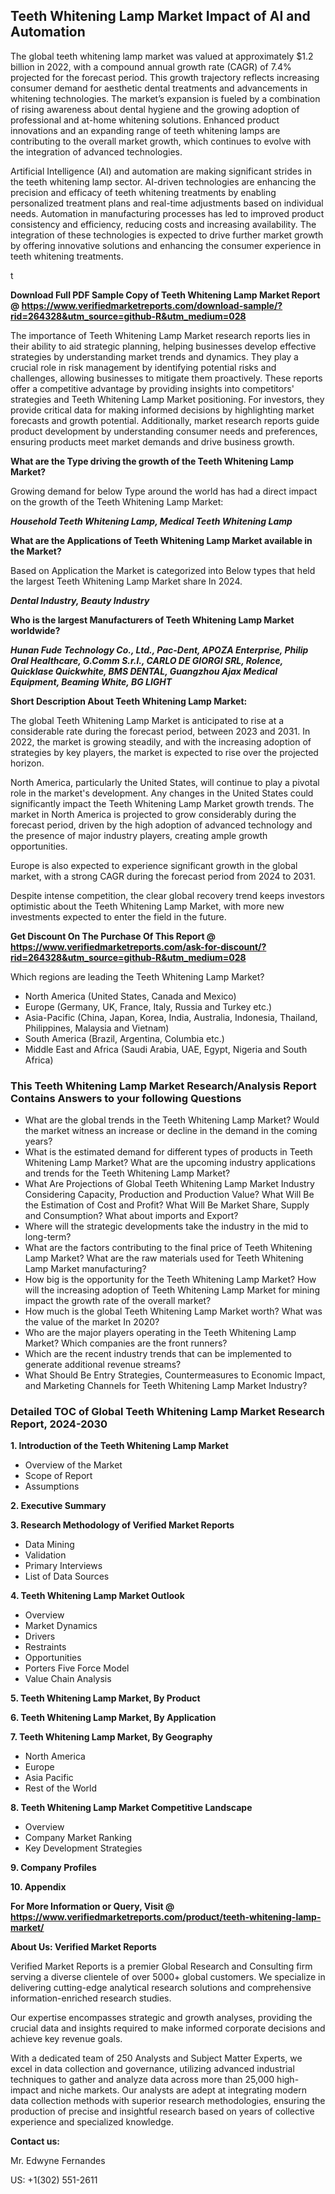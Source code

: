 <h2>Teeth Whitening Lamp Market Impact of AI and Automation</h2><p>The global teeth whitening lamp market was valued at approximately $1.2 billion in 2022, with a compound annual growth rate (CAGR) of 7.4% projected for the forecast period. This growth trajectory reflects increasing consumer demand for aesthetic dental treatments and advancements in whitening technologies. The market’s expansion is fueled by a combination of rising awareness about dental hygiene and the growing adoption of professional and at-home whitening solutions. Enhanced product innovations and an expanding range of teeth whitening lamps are contributing to the overall market growth, which continues to evolve with the integration of advanced technologies.</p><p>Artificial Intelligence (AI) and automation are making significant strides in the teeth whitening lamp sector. AI-driven technologies are enhancing the precision and efficacy of teeth whitening treatments by enabling personalized treatment plans and real-time adjustments based on individual needs. Automation in manufacturing processes has led to improved product consistency and efficiency, reducing costs and increasing availability. The integration of these technologies is expected to drive further market growth by offering innovative solutions and enhancing the consumer experience in teeth whitening treatments.</p>t</p><p id="" class=""><strong>Download Full PDF Sample Copy of Teeth Whitening Lamp Market Report @ <a href="https://www.verifiedmarketreports.com/download-sample/?rid=264328&utm_source=github-R&utm_medium=028" target="_blank">https://www.verifiedmarketreports.com/download-sample/?rid=264328&utm_source=github-R&utm_medium=028</a></strong></p><p>The importance of&nbsp;Teeth Whitening Lamp Market research reports lies in their ability to aid strategic planning, helping businesses develop effective strategies by understanding market trends and dynamics. They play a crucial role in risk management by identifying potential risks and challenges, allowing businesses to mitigate them proactively. These reports offer a competitive advantage by providing insights into competitors' strategies and Teeth Whitening Lamp Market positioning. For investors, they provide critical data for making informed decisions by highlighting market forecasts and growth potential. Additionally, market research reports guide product development by understanding consumer needs and preferences, ensuring products meet market demands and drive business growth.</p><p><strong>What are the&nbsp;Type driving the growth of the Teeth Whitening Lamp Market?</strong></p><p id="" class="">Growing demand for below Type around the world has had a direct impact on the growth of the Teeth Whitening Lamp Market:</p><em><strong>Household Teeth Whitening Lamp, Medical Teeth Whitening Lamp</strong></em></p><strong>What are the&nbsp;Applications&nbsp;of Teeth Whitening Lamp Market available in the Market?</strong></p><p id="" class="">Based on Application the Market is categorized into Below types that held the largest Teeth Whitening Lamp Market share In 2024.</p><em><strong>Dental Industry, Beauty Industry</strong></em></p><strong>Who is the largest Manufacturers of Teeth Whitening Lamp Market worldwide?</strong></p><p><em><strong>Hunan Fude Technology Co., Ltd., Pac-Dent, APOZA Enterprise, Philip Oral Healthcare, G.Comm S.r.l., CARLO DE GIORGI SRL, Rolence, Quicklase Quickwhite, BMS DENTAL, Guangzhou Ajax Medical Equipment, Beaming White, BG LIGHT</strong></em></p><p id="" class=""><strong>Short Description About Teeth Whitening Lamp Market:</strong></p><p>The global Teeth Whitening Lamp Market is anticipated to rise at a considerable rate during the forecast period, between 2023 and 2031. In 2022, the market is growing steadily, and with the increasing adoption of strategies by key players, the market is expected to rise over the projected horizon.</p><p>North America, particularly the United States, will continue to play a pivotal role in the market's development. Any changes in the United States could significantly impact the Teeth Whitening Lamp Market growth trends. The market in North America is projected to grow considerably during the forecast period, driven by the high adoption of advanced technology and the presence of major industry players, creating ample growth opportunities.</p><p>Europe is also expected to experience significant growth in the global market, with a strong CAGR during the forecast period from 2024 to 2031.</p><p>Despite intense competition, the clear global recovery trend keeps investors optimistic about the Teeth Whitening Lamp Market, with more new investments expected to enter the field in the future.</p><p id="" class=""><strong>Get Discount On The Purchase Of This Report @ <a href="https://www.verifiedmarketreports.com/ask-for-discount/?rid=264328&utm_source=github-R&utm_medium=028" target="_blank">https://www.verifiedmarketreports.com/ask-for-discount/?rid=264328&utm_source=github-R&utm_medium=028</a></strong></p>Which regions are leading the Teeth Whitening Lamp Market?</p><ul><li>North America (United States, Canada and Mexico)</li><li>Europe (Germany, UK, France, Italy, Russia and Turkey etc.)</li><li>Asia-Pacific (China, Japan, Korea, India, Australia, Indonesia, Thailand, Philippines, Malaysia and Vietnam)</li><li>South America (Brazil, Argentina, Columbia etc.)</li><li>Middle East and Africa (Saudi Arabia, UAE, Egypt, Nigeria and South Africa)</li></ul><h3 id="" class="">This Teeth Whitening Lamp Market Research/Analysis Report Contains Answers to your following Questions</h3><ul><li>What are the global trends in the Teeth Whitening Lamp Market? Would the market witness an increase or decline in the demand in the coming years?</li><li>What is the estimated demand for different types of products in Teeth Whitening Lamp Market? What are the upcoming industry applications and trends for the Teeth Whitening Lamp Market?</li><li>What Are Projections of Global Teeth Whitening Lamp Market Industry Considering Capacity, Production and Production Value? What Will Be the Estimation of Cost and Profit? What Will Be Market Share, Supply and Consumption? What about imports and Export?</li><li>Where will the strategic developments take the industry in the mid to long-term?</li><li>What are the factors contributing to the final price of Teeth Whitening Lamp Market? What are the raw materials used for Teeth Whitening Lamp Market manufacturing?</li><li>How big is the opportunity for the Teeth Whitening Lamp Market? How will the increasing adoption of Teeth Whitening Lamp Market for mining impact the growth rate of the overall market?</li><li>How much is the global Teeth Whitening Lamp Market worth? What was the value of the market In 2020?</li><li>Who are the major players operating in the Teeth Whitening Lamp Market? Which companies are the front runners?</li><li>Which are the recent industry trends that can be implemented to generate additional revenue streams?</li><li>What Should Be Entry Strategies, Countermeasures to Economic Impact, and Marketing Channels for Teeth Whitening Lamp Market Industry?</li></ul><h3 id="" class="">Detailed TOC of Global Teeth Whitening Lamp Market Research Report, 2024-2030</h3><p id="" class=""><strong>1. Introduction of the Teeth Whitening Lamp Market</strong></p><ul><li>Overview of the Market</li><li>Scope of Report</li><li>Assumptions</li></ul><p id="" class=""><strong>2. Executive Summary</strong></p><p id="" class=""><strong>3. Research Methodology of Verified Market Reports</strong></p><ul><li>Data Mining</li><li>Validation</li><li>Primary Interviews</li><li>List of Data Sources</li></ul><p id="" class=""><strong>4. Teeth Whitening Lamp Market Outlook</strong></p><ul><li>Overview</li><li>Market Dynamics</li><li>Drivers</li><li>Restraints</li><li>Opportunities</li><li>Porters Five Force Model</li><li>Value Chain Analysis</li></ul><p id="" class=""><strong>5. Teeth Whitening Lamp Market, By Product</strong></p><p id="" class=""><strong>6. Teeth Whitening Lamp Market, By Application</strong></p><p id="" class=""><strong>7. Teeth Whitening Lamp Market, By Geography</strong></p><ul><li>North America</li><li>Europe</li><li>Asia Pacific</li><li>Rest of the World</li></ul><p id="" class=""><strong>8. Teeth Whitening Lamp Market Competitive Landscape</strong></p><ul><li>Overview</li><li>Company Market Ranking</li><li>Key Development Strategies</li></ul><p id="" class=""><strong>9. Company Profiles</strong></p><p id="" class=""><strong>10. Appendix</strong></p><p id="" class=""><strong>For More Information or Query, Visit @ <a href="https://www.verifiedmarketreports.com/product/teeth-whitening-lamp-market/" target="_blank">https://www.verifiedmarketreports.com/product/teeth-whitening-lamp-market/</a></strong></p><p id="" class=""><strong>About Us: Verified Market Reports</strong></p><p id="" class="">Verified Market Reports is a premier Global Research and Consulting firm serving a diverse clientele of over 5000+ global customers. We specialize in delivering cutting-edge analytical research solutions and comprehensive information-enriched research studies.</p><p id="" class="">Our expertise encompasses strategic and growth analyses, providing the crucial data and insights required to make informed corporate decisions and achieve key revenue goals.</p><p id="" class="">With a dedicated team of 250 Analysts and Subject Matter Experts, we excel in data collection and governance, utilizing advanced industrial techniques to gather and analyze data across more than 25,000 high-impact and niche markets. Our analysts are adept at integrating modern data collection methods with superior research methodologies, ensuring the production of precise and insightful research based on years of collective experience and specialized knowledge.</p><p id="" class=""><strong>Contact us:</strong></p><p id="" class="">Mr. Edwyne Fernandes</p><p id="" class="">US: +1(302) 551-2611</p>